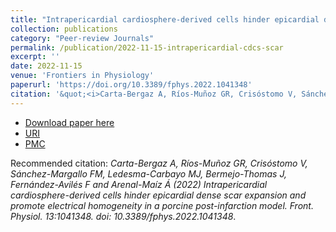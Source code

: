 ```yaml
---
title: "Intrapericardial cardiosphere-derived cells hinder epicardial dense scar expansion and promote electrical homogeneity in a porcine post-infarction model"
collection: publications
category: "Peer-review Journals"
permalink: /publication/2022-11-15-intrapericardial-cdcs-scar
excerpt: ''
date: 2022-11-15
venue: 'Frontiers in Physiology'
paperurl: 'https://doi.org/10.3389/fphys.2022.1041348'
citation: '&quot;<i>Carta-Bergaz A, Ríos-Muñoz GR, Crisóstomo V, Sánchez-Margallo FM, Ledesma-Carbayo MJ, Bermejo-Thomas J, Fernández-Avilés F and Arenal-Maíz Á (2022) Intrapericardial cardiosphere-derived cells hinder epicardial dense scar expansion and promote electrical homogeneity in a porcine post-infarction model. Front. Physiol. 13:1041348. doi: 10.3389/fphys.2022.1041348</i>.&quot;.'
---
```


* [Download paper here](https://doi.org/10.3389/fphys.2022.1041348)
* [URI](https://hdl.handle.net/10016/36551)
* [PMC](https://pubmed.ncbi.nlm.nih.gov/36457311/)

Recommended citation: <i>Carta-Bergaz A, Ríos-Muñoz GR, Crisóstomo V, Sánchez-Margallo FM, Ledesma-Carbayo MJ, Bermejo-Thomas J, Fernández-Avilés F and Arenal-Maíz Á (2022) Intrapericardial cardiosphere-derived cells hinder epicardial dense scar expansion and promote electrical homogeneity in a porcine post-infarction model. Front. Physiol. 13:1041348. doi: 10.3389/fphys.2022.1041348</i>.
